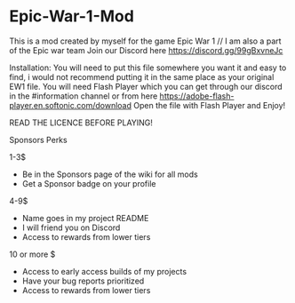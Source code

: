# Epic-War-1-Mod
This is a mod created by myself for the game Epic War 1 // I am also a part of the Epic war team Join our Discord here https://discord.gg/99gBxvneJc

Installation: You will need to put this file somewhere you want it and easy to find, i would not recommend putting it in the same place as your original EW1 file. You will need Flash Player which you can get through our discord in the #information channel or from here https://adobe-flash-player.en.softonic.com/download Open the file with Flash Player and Enjoy!

READ THE LICENCE BEFORE PLAYING!

Sponsors Perks

1-3$
- Be in the Sponsors page of the wiki for all mods
- Get a Sponsor badge on your profile

4-9$
- Name goes in my project README
- I will friend you on Discord
- Access to rewards from lower tiers

10 or more $
- Access to early access builds of my projects
- Have your bug reports prioritized
- Access to rewards from lower tiers
